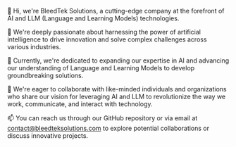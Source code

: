 👋 Hi, we're BleedTek Solutions, a cutting-edge company at the forefront of AI and LLM (Language and Learning Models) technologies.

👀 We're deeply passionate about harnessing the power of artificial intelligence to drive innovation and solve complex challenges across various industries.

🌱 Currently, we're dedicated to expanding our expertise in AI and advancing our understanding of Language and Learning Models to develop groundbreaking solutions.

💞️ We're eager to collaborate with like-minded individuals and organizations who share our vision for leveraging AI and LLM to revolutionize the way we work, communicate, and interact with technology.

📫 You can reach us through our GitHub repository or via email at [contact@bleedteksolutions.com](mailto:contact@bleedteksolutions.com) to explore potential collaborations or discuss innovative projects.


